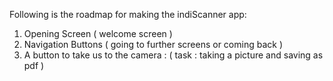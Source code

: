 Following is the roadmap for making the indiScanner app:



1. Opening Screen ( welcome screen )
2. Navigation Buttons ( going to further screens or coming back )
3. A button to take us to the camera : ( task :  taking a picture and saving as pdf )